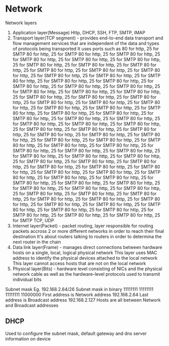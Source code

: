 # Network

Network layers
1. Application layer(Message)
   Http, DHCP, SSH, FTP, SMTP, IMAP
2. Transport layer(TCP segment) - provides end-to-end data transport and flow management services that are independent of the data and types of protocols being transported
   It uses ports such as 80 for http, 25 for SMTP 80 for http, 25 for SMTP 80 for http, 25 for SMTP 80 for http, 25 for SMTP 80 for http, 25 for SMTP 80 for http, 25 for SMTP 80 for http, 25 for SMTP 80 for http, 25 for SMTP 80 for http, 25 for SMTP 80 for http, 25 for SMTP 80 for http, 25 for SMTP 80 for http, 25 for SMTP 80 for http, 25 for SMTP 80 for http, 25 for SMTP 80 for http, 25 for SMTP 80 for http, 25 for SMTP 80 for http, 25 for SMTP 80 for http, 25 for SMTP 80 for http, 25 for SMTP 80 for http, 25 for SMTP 80 for http, 25 for SMTP 80 for http, 25 for SMTP 80 for http, 25 for SMTP 80 for http, 25 for SMTP 80 for http, 25 for SMTP 80 for http, 25 for SMTP 80 for http, 25 for SMTP 80 for http, 25 for SMTP 80 for http, 25 for SMTP 80 for http, 25 for SMTP 80 for http, 25 for SMTP 80 for http, 25 for SMTP 80 for http, 25 for SMTP 80 for http, 25 for SMTP 80 for http, 25 for SMTP 80 for http, 25 for SMTP 80 for http, 25 for SMTP 80 for http, 25 for SMTP 80 for http, 25 for SMTP 80 for http, 25 for SMTP 80 for http, 25 for SMTP 80 for http, 25 for SMTP 80 for http, 25 for SMTP 80 for http, 25 for SMTP 80 for http, 25 for SMTP 80 for http, 25 for SMTP 80 for http, 25 for SMTP 80 for http, 25 for SMTP 80 for http, 25 for SMTP 80 for http, 25 for SMTP 80 for http, 25 for SMTP 80 for http, 25 for SMTP 80 for http, 25 for SMTP 80 for http, 25 for SMTP 80 for http, 25 for SMTP 80 for http, 25 for SMTP 80 for http, 25 for SMTP 80 for http, 25 for SMTP 80 for http, 25 for SMTP 80 for http, 25 for SMTP 80 for http, 25 for SMTP 80 for http, 25 for SMTP 80 for http, 25 for SMTP 80 for http, 25 for SMTP 80 for http, 25 for SMTP 80 for http, 25 for SMTP 80 for http, 25 for SMTP 80 for http, 25 for SMTP 80 for http, 25 for SMTP 80 for http, 25 for SMTP 80 for http, 25 for SMTP 80 for http, 25 for SMTP 80 for http, 25 for SMTP 80 for http, 25 for SMTP 80 for http, 25 for SMTP 80 for http, 25 for SMTP 80 for http, 25 for SMTP 80 for http, 25 for SMTP 80 for http, 25 for SMTP 80 for http, 25 for SMTP 80 for http, 25 for SMTP 80 for http, 25 for SMTP 80 for http, 25 for SMTP 80 for http, 25 for SMTP 80 for http, 25 for SMTP 80 for http, 25 for SMTP 80 for http, 25 for SMTP 80 for http, 25 for SMTP 80 for http, 25 for SMTP 
   TCP, UDP
3. Internet layer(Packet) - packet routing, layer responsible for routing packets accross 2 or more different networks in order to reach their final destination
   It's about routers talking to routers in order to determina the next router in the chain
4. Data link layer(Frame) - manages direct connections between hardware hosts on a single, local, logical physical network
   This layer uses MAC address to identify the physical devices attached to the local network
   This layer cannot access hosts that are not on the local network
5. Physical layer(Bits) - hardware level consisting of NICs and the physical network cable as well as the hardware-level protocols used to transmit individual bits

Subnet mask
Eg. 192.168.2.64/26
Subnet mask in binary
11111111 11111111 11111111 11000000
First address is Network address 192.168.2.64
Last address is Broadcast address 192.168.2.127
Hosts are all between Network and Broadcast addresses

## DHCP

Used to configure the subnet mask, default gateway and dns server information on device
